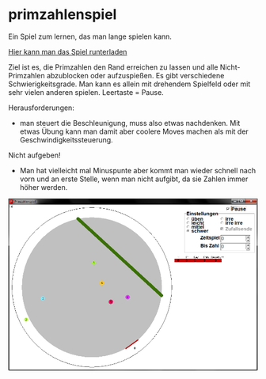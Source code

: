 primzahlenspiel
===============

Ein Spiel zum lernen, das man lange spielen kann.

[Hier kann man das Spiel runterladen](https://github.com/niccokunzmann/primzahlenspiel/raw/master/primzahlenspiel.exe)

Ziel ist es, die Primzahlen den Rand erreichen zu lassen und alle Nicht-Primzahlen abzublocken oder aufzuspießen. 
Es gibt verschiedene Schwierigkeitsgrade. Man kann es allein mit drehendem Spielfeld oder mit sehr vielen anderen spielen.
Leertaste = Pause.

Herausforderungen:

- man steuert die Beschleunigung, muss also etwas nachdenken. Mit etwas Übung kann man damit aber coolere Moves machen als mit der Geschwindigkeitssteuerung.

Nicht aufgeben!

- Man hat vielleicht mal Minuspunte aber kommt man wieder schnell nach vorn und an erste Stelle, wenn man nicht aufgibt, da sie Zahlen immer höher werden.

![Ein gerade gestartetes Spiel](doku/started-a-game.png)
